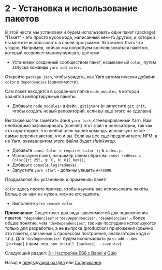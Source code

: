 # 2 - Установка и использование пакетов

В этой части мы установим и будем использовать один пакет (package). "Пакет" - это просто кусок кода, написанный кем-то другим, и который вы можете использовать в своей программе. Это может быть что угодно. Например, сейчас мы попробуем воспользоваться пакетом, который позволяет манипулировать цветами.

- Установим созданный сообществом пакет, называемый `color`, путем запуска команды `yarn add color`.

Откройте `package.json`, чтобы увидеть, как Yarn автоматически добавил `color` в `dependencies` (зависимости).

Сам пакет находится в созданной папке `node_modules`, в которой хранятся импортируемые пакеты.

- Добавьте `node_modules/` в файл `.gitignore` (и запустите `git init`, чтобы создать новый репозиторий, если вы еще этого не сделали)

Вы также могли заметить файл `yarn.lock`, сгенерированный Yarn. Вам необходимо зафиксировать (commit) этот файл в репозитории, так как это гарантирует, что любой член вашей команды использует те же самые версии пакетов, что и вы. Если вы все еще предпочитаете NPM, а не Yarn, эквивалентом этого файла будет *shrinkwrap*.

- Добавьте `const Color = require('color');` в `index.js`
- Используем пакет, например таким образом: `const redHexa = Color({r: 255, g: 0, b: 0}).hex();`
- Добавьте `console.log(redHexa)`.
- Запустите `yarn start` - должны увидеть `#FF0000`.

Поздравляю! Вы установили и применили пакет!

`color` здесь просто пример, чтобы научить вас использовать пакеты. Больше он нам не нужен, можно его удалить:

- Выполните `yarn remove color`

**Примечание**: Существует два вида зависимостей для подключения пакетов: `"dependencies"` и `"devDependencies"`. `"dependencies"` - более общее понятие, чем `"devDependencies"`, так как последние используются только для разработки, а не выпуска (production) приложения (обычно это пакеты, связанные с процессом построения, анализаторы кода и т.п.). Для `"devDependencies"` будем использовать `yarn add --dev [package]` (прим. пер. `npm install [package] --save-dev`).

Следующий раздел: [3 - Настройка ES6 с Babel и Gulp](/tutorial/3-es6-babel-gulp)

Назад в [предыдущий раздел](/tutorial/1-node-npm-yarn-package-json) или [Содержание](/../../#Содержание).
